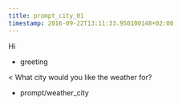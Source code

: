 ```yaml
---
title: prompt_city_01
timestamp: 2016-09-22T13:11:33.950100148+02:00
---
```


Hi
* greeting

< What city would you like the weather for?
* prompt/weather_city
